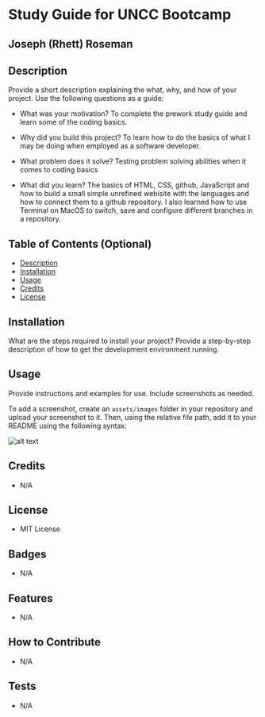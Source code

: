 # Study Guide for UNCC Bootcamp 
## Joseph (Rhett) Roseman 

## Description

Provide a short description explaining the what, why, and how of your project. Use the following questions as a guide:

- What was your motivation?
To complete the prework study guide and learn some of the coding basics.
- Why did you build this project? 
To learn how to do the basics of what I may be doing when employed as a software developer.
- What problem does it solve?
Testing problem solving abilities when it comes to coding basics 

- What did you learn?
The basics of HTML, CSS, github, JavaScript and how to build a small simple unrefined webisite with the languages and how to connect them to a github repository. I also learned how to use Terminal on MacOS to switch, save and configure different branches in a repository.
## Table of Contents (Optional)

- [Description](#description)
- [Installation](#installation)
- [Usage](#usage)
- [Credits](#credits)
- [License](#license)

## Installation

What are the steps required to install your project? Provide a step-by-step description of how to get the development environment running.

## Usage

Provide instructions and examples for use. Include screenshots as needed.

To add a screenshot, create an `assets/images` folder in your repository and upload your screenshot to it. Then, using the relative file path, add it to your README using the following syntax:

![alt text](assets/images/screenshot.png)

## Credits

- N/A

## License

- MIT License


## Badges
- N/A

## Features
- N/A

## How to Contribute
- N/A 


## Tests
- N/A
